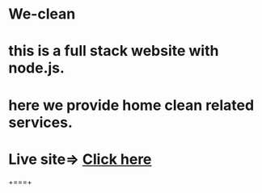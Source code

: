 # We-clean
# this is a full stack  website with node.js. 
# here we provide home clean related services. 
# Live site=> <a href="https://we-clean.netlify.app/" target="_blank">Click here </a>
+===+